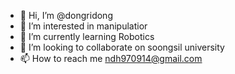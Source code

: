 - 👋 Hi, I’m @dongridong
- 👀 I’m interested in manipulatior
- 🌱 I’m currently learning Robotics
- 💞️ I’m looking to collaborate on soongsil university
- 📫 How to reach me ndh970914@gmail.com

<!---
dongridong/dongridong is a ✨ special ✨ repository because its `README.md` (this file) appears on your GitHub profile.
You can click the Preview link to take a look at your changes.
--->
